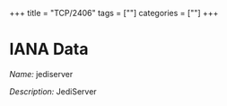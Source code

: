 +++
title = "TCP/2406"
tags = [""]
categories = [""]
+++

# IANA Data

_Name:_ jediserver

_Description:_ JediServer

